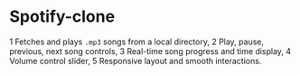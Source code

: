 # Spotify-clone

1 Fetches and plays `.mp3` songs from a local directory,
2 Play, pause, previous, next song controls,
3 Real-time song progress and time display,
4 Volume control slider,
5 Responsive layout and smooth interactions.
